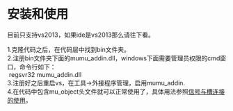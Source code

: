 # 安装和使用
目前只支持vs2013，如果ide是vs2013那么请往下看。    

1.克隆代码之后，在代码层中找到bin文件夹。    
2.注册bin文件夹下面的mumu_addin.dll，windows下面需要管理员权限的cmd窗口，命令行如下：    
  regsvr32 mumu_addin.dll    
3.注册好之后重启vs，在工具->外接程序管理，启用mumu_addin.    
4.在代码中包含mu_object头文件就可以正常使用了，具体用法参照[信号与槽连接的使用](https://github.com/kebiaoy/mumu/wiki/%E4%BF%A1%E5%8F%B7%E4%B8%8E%E6%A7%BD%E8%BF%9E%E6%8E%A5%E7%9A%84%E4%BD%BF%E7%94%A8)。    
